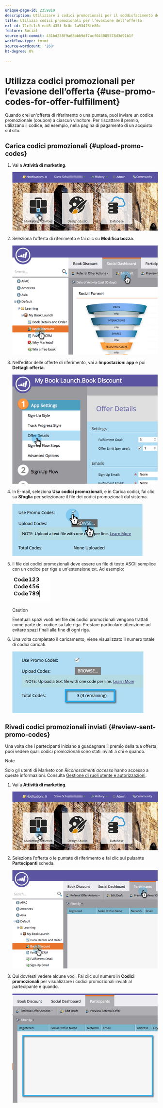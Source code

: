 ```yaml
---
unique-page-id: 2359819
description: Utilizzare i codici promozionali per il soddisfacimento delle offerte - Documentazione Marketo - Documentazione del prodotto
title: Utilizza codici promozionali per l’evasione dell’offerta
exl-id: 71cfc1c5-ecd3-435f-8c8c-1a93478fe80c
feature: Social
source-git-commit: 431bd258f9a68bbb9df7acf043085578d3d91b1f
workflow-type: tm+mt
source-wordcount: '260'
ht-degree: 0%

---
```


# Utilizza codici promozionali per l’evasione dell’offerta {#use-promo-codes-for-offer-fulfillment}

Quando crei un&#39;offerta di riferimento o una puntata, puoi inviare un codice promozionale (coupon) a ciascun vincitore. Per riscattare il premio, utilizzano il codice, ad esempio, nella pagina di pagamento di un acquisto sul sito.

## Carica codici promozionali {#upload-promo-codes}

1. Vai a **Attività di marketing**.

   ![](assets/login-marketing-activities-2.png)

1. Seleziona l’offerta di riferimento e fai clic su **Modifica bozza**.

   ![](assets/image2015-4-22-11-3a16-3a45.png)

1. Nell’editor delle offerte di riferimento, vai a **Impostazioni app** e poi **Dettagli offerta**.

   ![](assets/image2015-4-22-11-3a23-3a39.png)

1. In E-mail, seleziona **Usa codici promozionali**, e in Carica codici, fai clic su **Sfoglia** per selezionare il file dei codici promozionali dal sistema.

   ![](assets/image2015-4-22-12-3a52-3a43.png)

1. Il file dei codici promozionali deve essere un file di testo ASCII semplice con un codice per riga e un&#39;estensione txt. Ad esempio:

   ![](assets/image2015-4-22-13-3a2-3a23.png)

   >[!CAUTION]
   >
   >Eventuali spazi vuoti nel file dei codici promozionali vengono trattati come parte del codice su tale riga. Prestare particolare attenzione ad evitare spazi finali alla fine di ogni riga.

1. Una volta completato il caricamento, viene visualizzato il numero totale di codici caricati.

   ![](assets/image2015-4-22-13-3a8-3a31.png)

## Rivedi codici promozionali inviati {#review-sent-promo-codes}

Una volta che i partecipanti iniziano a guadagnare il premio della tua offerta, puoi vedere quali codici promozionali sono stati inviati a chi e quando.

>[!NOTE]
>
>Solo gli utenti di Marketo con _Riconoscimenti accesso_ hanno accesso a queste informazioni. Consulta  [Gestione di ruoli utente e autorizzazioni](/help/marketo/product-docs/administration/users-and-roles/managing-user-roles-and-permissions.md).

1. Vai a **Attività di marketing**.

   ![](assets/login-marketing-activities-2.png)

1. Seleziona l’offerta o le puntate di riferimento e fai clic sul pulsante **Partecipanti** scheda.

   ![](assets/image2015-4-22-11-3a36-3a22.png)

1. Qui dovresti vedere alcune voci. Fai clic sul numero in **Codici promozionali** per visualizzare i codici promozionali inviati al partecipante e quando.

   ![](assets/image2015-4-22-11-3a36-3a43.png)
